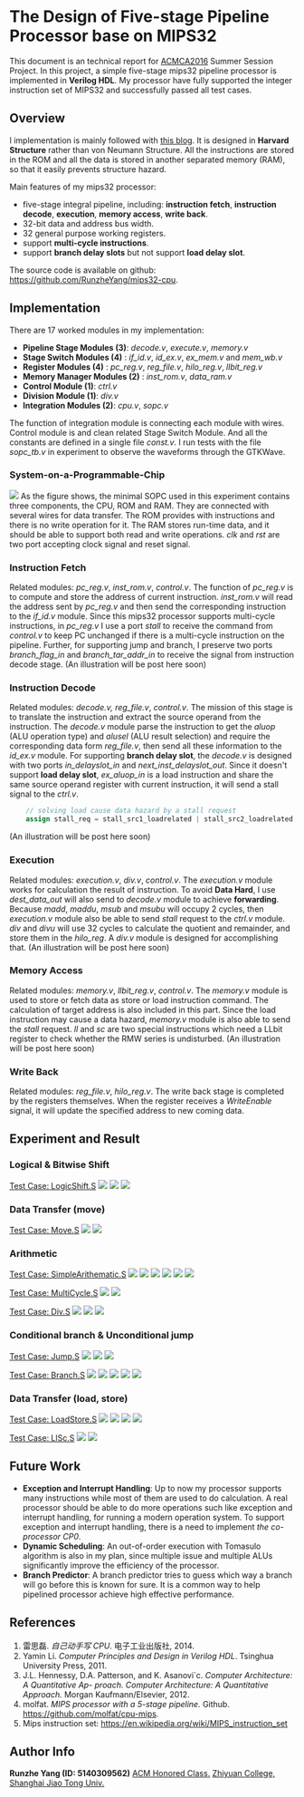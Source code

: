 # The Design of Five-stage Pipeline Processor base on MIPS32
This document is an technical report for [ACMCA2016](http://202.120.38.22:1000/wiki/index.php?title=Course:ACMCA2016) Summer Session Project. In this project, a simple five-stage mips32 pipeline processor is implemented in __Verilog HDL__. My processor have fully supported the integer instruction set of MIPS32 and successfully passed all test cases.

## Overview
I implementation is mainly followed with [this blog](http://blog.csdn.net/leishangwen/article/category/5723475/3). It is designed in __Harvard Structure__ rather than von Neumann Structure. All the instructions are stored in the ROM and all the data is stored in another separated memory (RAM), so that it easily prevents structure hazard.

Main features of my mips32 processor:

- five-stage integral pipeline, including: __instruction fetch__, __instruction decode__, __execution__, __memory access__, __write back__.
- 32-bit data and address bus width.
- 32 general purpose working registers.
- support __multi-cycle instructions__.
- support __branch delay slots__ but not support __load delay slot__.

The source code is available on github: https://github.com/RunzheYang/mips32-cpu.

## Implementation

There are 17 worked modules in my implementation: 

- __Pipeline Stage Modules (3)__: _decode.v_, _execute.v_, _memory.v_
- __Stage Switch Modules (4)__ : *if_id.v*, *id_ex.v*, *ex_mem.v* and *mem_wb.v*
- __Register Modules (4)__ : *pc_reg.v*, *reg_file.v*, *hilo_reg.v*, *llbit_reg.v*
- __Memory Manager Modules (2)__ : *inst_rom.v*, *data_ram.v*
- __Control Module (1)__: *ctrl.v*
- __Division Module (1)__: *div.v*
- __Integration Modules (2)__: *cpu.v*, *sopc.v*

The function of integration module is connecting each module with wires. Control module is and clean related Stage Switch Module. And all the constants are defined in a single file *const.v*. I run tests with the file *sopc_tb.v* in experiment to observe the waveforms through the GTKWave.

### System-on-a-Programmable-Chip
![](sopc.png)
As the figure shows, the minimal SOPC used in this experiment contains three components, the CPU, ROM and RAM. They are connected with several wires for  data transfer. The ROM provides with instructions and there is no write operation for it. The RAM stores run-time data, and it should be able to support both read and write operations. _clk_ and _rst_ are two port accepting clock signal and reset signal.

### Instruction Fetch
Related modules: *pc_reg.v*, *inst_rom.v*, *control.v*.
The function of *pc_reg.v* is to compute and store the address of current instruction. *inst_rom.v* will read the address sent by *pc_reg.v* and then send the corresponding instruction to the *if_id.v* module. 
Since this mips32 processor supports multi-cycle instructions, in *pc_reg.v* I use a port *stall* to receive the command from *control.v* to keep PC unchanged if there is a multi-cycle instruction on the pipeline. Further, for supporting jump and branch, I preserve two ports *branch_flag_in* and *branch_tar_addr_in* to receive the signal from instruction decode stage.
(An illustration will be post here soon)

### Instruction Decode
Related modules: *decode.v, reg_file.v*, *control.v*.
The mission of this stage is to translate the instruction and extract the source operand from the instruction. The *decode.v* module parse the instruction to get the *aluop* (ALU operation type) and *alusel* (ALU result selection) and require the corresponding data form *reg_file.v*, then send all these information to the *id_ex.v* module.
For supporting **branch delay slot**, the *decode.v* is designed with two ports *in_delayslot_in* and *next_inst_delayslot_out*. Since it doesn't support **load delay slot**, *ex_aluop_in* is a load instruction and share the same source operand register with current instruction, it will send a stall signal to the *ctrl.v*.
```verilog
    // solving load cause data hazard by a stall request
    assign stall_req = stall_src1_loadrelated | stall_src2_loadrelated;
```
(An illustration will be post here soon)

### Execution
Related modules: *execution.v*, *div.v*, *control.v*.
The *execution.v* module works for calculation the result of instruction. To avoid **Data Hard**, I use *dest_data_out* will also send to *decode.v* module to achieve __forwarding__. Because *madd*, *maddu*, *msub* and *msubu* will occupy 2 cycles, then *execution.v* module also be able to send *stall* request to the *ctrl.v* module. *div* and *divu* will use 32 cycles to calculate the quotient and remainder, and store them in the *hilo_reg*. A *div.v* module is designed for accomplishing that.
(An illustration will be post here soon)

### Memory Access
Related modules: *memory.v*, *llbit_reg.v*, *control.v*.
The *memory.v* module is used to store or fetch data as store or load instruction command. The calculation of target address is also included in this part. Since the load instruction may cause a data hazard, *memory.v* module is also able to send the *stall* request. *ll* and *sc* are two special instructions which need a LLbit register to check whether the RMW series is undisturbed.
(An illustration will be post here soon)

### Write Back
Related modules: *reg_file.v*, *hilo_reg.v*.
The write back stage is completed by the registers themselves. When the register receives a _WriteEnable_ signal, it will update the specified address to new coming data.

## Experiment and Result
### Logical & Bitwise Shift
[Test Case: LogicShift.S](https://github.com/RunzheYang/mips32-cpu/blob/master/test_cases/LogicShift.S)
![](logicalshift1.png)
![](logicalshift2.png)
![](shiftnop1.png)
### Data Transfer (move)
[Test Case: Move.S](https://github.com/RunzheYang/mips32-cpu/blob/master/test_cases/Move.S)
![](move1.png)
![](move2.png)
### Arithmetic
[Test Case: SimpleArithematic.S](https://github.com/RunzheYang/mips32-cpu/blob/master/test_cases/SimpleArithematic.S)
![](arithe1.png)
![](arithe2.png)
![](arithe_i.png)
![](clzclo1.png)
![](clzclo2.png)
![](mul.png)

[Test Case: MultiCycle.S](https://github.com/RunzheYang/mips32-cpu/blob/master/test_cases/MultiCycle.S)
![](maddmsub1.png)
![](maddmsub2.png)

[Test Case: Div.S](https://github.com/RunzheYang/mips32-cpu/blob/master/test_cases/Div.S)
![](div1.png)
![](div2.png)
![](div3.png)
### Conditional branch & Unconditional jump
[Test Case: Jump.S](https://github.com/RunzheYang/mips32-cpu/blob/master/test_cases/Jump.S)
![](jp1.png)
![](jp2.png)
![](jp3.png)

[Test Case: Branch.S](https://github.com/RunzheYang/mips32-cpu/blob/master/test_cases/Branch.S)
![](br2.png)
![](br2.png)
![](br3.png)
![](br4.png)
![](br5.png)
### Data Transfer (load, store)
[Test Case: LoadStore.S](https://github.com/RunzheYang/mips32-cpu/blob/master/test_cases/LoadStore.S)
![](ls1.png)
![](ls2.png)
![](ls3.png)
![](ls4.png)

[Test Case: LlSc.S](https://github.com/RunzheYang/mips32-cpu/blob/master/test_cases/LlSc.S)
![](llsc1.png)
![](llsc2.png)

## Future Work
- __Exception and Interrupt Handling__: Up to now my processor supports many instructions while most of them are used to do calculation. A real processor should be able to do more operations such like exception and interrupt handling, for running a modern operation system. To support exception and interrupt handling, there is a need to implement _the co-processor CP0_.
- __Dynamic Scheduling__:  An out-of-order execution with Tomasulo algorithm is also in my plan, since multiple issue and multiple ALUs significantly improve the efficiency of the processor.
- __Branch Predictor__:  A branch predictor tries to guess which way a branch will go before this is known for sure. It is a common way to help pipelined processor achieve high effective performance.

## References
1. 雷思磊. _自己动手写 CPU_. 电子工业出版社, 2014.
2. Yamin Li. _Computer Principles and Design in Verilog HDL_. Tsinghua University Press, 2011.
3. J.L. Hennessy, D.A. Patterson, and K. Asanovi´c. _Computer Architecture: A Quantitative Ap- proach. Computer Architecture: A Quantitative Approach._ Morgan Kaufmann/Elsevier, 2012.
4. molfat. _MIPS processor with a 5-stage pipeline._ Github. https://github.com/molfat/cpu-mips.
5. Mips instruction set: https://en.wikipedia.org/wiki/MIPS_instruction_set

## Author Info
__Runzhe Yang (ID: 5140309562)__
[ACM Honored Class.](http://acm.sjtu.edu.cn/home)
[Zhiyuan College, Shanghai Jiao Tong Univ.](http://zhiyuan.sjtu.edu.cn)
